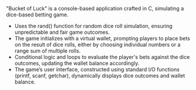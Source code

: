 "Bucket of Luck" is a console-based application crafted in C, simulating a dice-based betting game. 
- Uses the rand() function for random dice roll simulation, ensuring unpredictable and fair game outcomes.
- The game initializes with a virtual wallet, prompting players to place bets on the result of dice rolls, either by choosing individual numbers or a range sum of multiple rolls.
- Conditional logic and loops to evaluate the player's bets against the dice outcomes, updating the wallet balance accordingly.
- The game’s user interface,  constructed using standard I/O functions (printf, scanf, getchar), dynamically displays dice outcomes and wallet balance.
